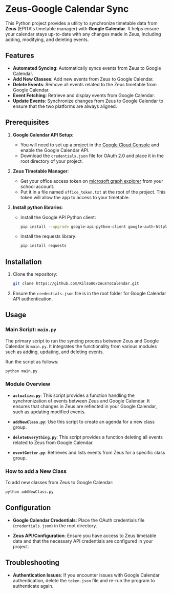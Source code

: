 # Zeus-Google Calendar Sync

This Python project provides a utility to synchronize timetable data from **Zeus** (EPITA's timetable manager) with **Google Calendar**. It helps ensure your calendar stays up-to-date with any changes made in Zeus, including adding, modifying, and deleting events.

## Features

- **Automated Syncing**: Automatically syncs events from Zeus to Google Calendar.
- **Add New Classes**: Add new events from Zeus to Google Calendar.
- **Delete Events**: Remove all events related to the Zeus timetable from Google Calendar.
- **Event Fetching**: Retrieve and display events from Google Calendar.
- **Update Events**: Synchronize changes from Zeus to Google Calendar to ensure that the two platforms are always aligned.

## Prerequisites

1. **Google Calendar API Setup**:
   - You will need to set up a project in the [Google Cloud Console](https://console.cloud.google.com/) and enable the Google Calendar API.
   - Download the `credentials.json` file for OAuth 2.0 and place it in the root directory of your project.

2. **Zeus Timetable Manager**:
   - Get your office access token on [microsoft graph explorer](https://developer.microsoft.com/en-us/graph/graph-explorer) from your school account.
   - Put it in a file named `office_token.txt` at the root of the project. This token will allow the app to access to your timetable.

3. **Install python libraries**:
   - Install the Google API Python client:
     ```bash
     pip install --upgrade google-api-python-client google-auth-httplib2 google-auth-oauthlib
     ```
   - Install the requests library:
     ```bash
     pip install requests
     ```

## Installation

1. Clone the repository:
   ```bash
   git clone https://github.com/Kilso80/zeusToCalendar.git
   ```

2. Ensure the `credentials.json` file is in the root folder for Google Calendar API authentication.

## Usage

### Main Script: `main.py`

The primary script to run the syncing process between Zeus and Google Calendar is `main.py`. It integrates the functionality from various modules such as adding, updating, and deleting events.

Run the script as follows:

```bash
python main.py
```

### Module Overview

- **`actualize.py`**: This script provides a function handling the synchronization of events between Zeus and Google Calendar. It ensures that changes in Zeus are reflected in your Google Calendar, such as updating modified events.
  
- **`addNewClass.py`**: Use this script to create an agenda for a new class group.

- **`deleteEverything.py`**: This script provides a function deleting all events related to Zeus from Google Calendar.

- **`eventGetter.py`**: Retrieves and lists events from Zeus for a specific class group.

### How to add a New Class

To add new classes from Zeus to Google Calendar:

```bash
python addNewClass.py
```


## Configuration

- **Google Calendar Credentials**: Place the OAuth credentials file (`credentials.json`) in the root directory.
  
- **Zeus API/Configuration**: Ensure you have access to Zeus timetable data and that the necessary API credentials are configured in your project.

## Troubleshooting

- **Authentication Issues**: If you encounter issues with Google Calendar authentication, delete the `token.json` file and re-run the program to authenticate again.
